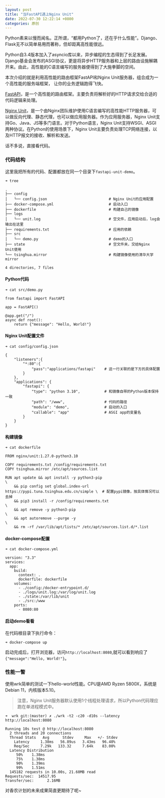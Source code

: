 ```yaml
---
layout: post
title: "当FastAPI遇上Nginx Unit"
date: 2022-07-30 12:22:14 +0800
categories: 原创
---
```


Python素来以慢而闻名。正所谓，“都用Python了，还在乎什么性能”。Django、Flask无不以简单易用而著称，但却距离高性能很远。

Python自3.4版本加入了asyncio库以来，异步编程的生态得到了长足发展。Django基金会发布的ASGI协议，更是将异步HTTP服务器和上层的路由设施解耦开来。由此，高性能的C语言编写的服务器便得到了大施拳脚的空间。

本次介绍的就是利用高性能的路由框架FastAPI和Nginx Unit服务器，组合成为一个高性能的服务端框架， 让你的业务逻辑跑得飞快。

[FastAPI](https://fastapi.tiangolo.com/)，是一个高性能的路由框架。主要负责将解析好的HTTP请求交给合适的代码逻辑来处理。

[Nginx Unit](https://unit.nginx.org)，是一个由Nginx团队维护使用C语言编写的高性能HTTP服务器，可以做反向代理、静态代理，也可以做应用服务器。作为应用服务器，Nginx Unit支持Go、Java、JS等多门语言。对于Python语言，Nginx Unit支持WSGI、ASGI两种协议。在Python的使用场景下，Nginx Unit主要负责处理TCP网络连接，以及HTTP报文的接收、解析和发送。

话不多说，直接看代码。

### 代码结构

这里我把所有的代码、配置都放在同一个目录下`fastapi-unit-demo`。

```
➜ tree

.
├── config
│   └── config.json                            # Nginx Unit的应用配置
├── docker-compose.yml                         # 启动入口
├── dockerfile                                 # 构建自己的镜像
├── logs
│   └── unit.log                               # 空文件，应用启动后，log会输出在这里
├── requirements.txt                           # 应用的依赖
├── src
│   └── demo.py                                # demo的入口
├── state                                      # 空文件夹，交给Nginx Unit使用
└── tsinghua.mirror                            # 构建镜像使用的清华大学mirror

4 directories, 7 files
```

#### Python代码

```
➜ cat src/demo.py

from fastapi import FastAPI

app = FastAPI()

@app.get("/")
async def root():
    return {"message": "Hello, World!"}
```

#### Nginx Unit配置文件

```
➜ cat config/config.json

{
    "listeners":{
        "*:80":{
            "pass":"applications/fastapi"    # 这一行关联的是下方的具体配置
        }
    },
    "applications": {
        "fastapi": {
            "type": "python 3.10",           # 和镜像自带的Python版本保持一致
            "path": "/www",                  # 代码的路径
            "module": "demo",                # 启动的入口
            "callable": "app"                # ASGI app的变量名
        }
    }
}
```

#### 构建镜像

```
➜ cat dockerfile

FROM nginx/unit:1.27.0-python3.10

COPY requirements.txt /config/requirements.txt
COPY tsinghua.mirror /etc/apt/sources.list

RUN apt update && apt install -y python3-pip                                    \
    && pip config set global.index-url https://pypi.tuna.tsinghua.edu.cn/simple \  # 配置pypi镜像，按具体情况可以去掉
    && pip3 install -r /config/requirements.txt                                 \
    && apt remove -y python3-pip                                                \
    && apt autoremove --purge -y                                                \
    && rm -rf /var/lib/apt/lists/* /etc/apt/sources.list.d/*.list
```

#### docker-compose配置

```
➜ cat docker-compose.yml

version: "3.3"
services:
  app:
    build:
      context: .
      dockerfile: dockerfile
    volumes:
      - ./config:/docker-entrypoint.d/
      - ./logs/unit.log:/var/log/unit.log
      - ./state:/var/lib/unit
      - ./src:/www
    ports:
      - 8080:80
```

#### 启动demo看看

在代码根目录下执行命令：
```
➜ docker-compose up
```

启动完成后，打开浏览器，访问`http://localhost:8080`,就可以看到响应了`{"message":"Hello, World!"}`。

### 性能一瞥

使用wrk简单的测试一下hello-world性能。CPU是AMD Ryzen 5800X，系统是Debian 11，内核版本5.10。

> 注意，Nginx Unit服务器默认使用1个线程处理请求，所以Python代码理应跑在单进程模式中。

```
➜  wrk git:(master) ✗ ./wrk -t2 -c20 -d10s --latency http://localhost:8080

Running 10s test @ http://localhost:8080
  2 threads and 20 connections
  Thread Stats   Avg      Stdev     Max   +/- Stdev
    Latency     1.38ms   56.89us   3.43ms   96.40%
    Req/Sec     7.29k   133.32     7.64k    83.00%
  Latency Distribution
     50%    1.38ms
     75%    1.38ms
     90%    1.39ms
     99%    1.51ms
  145182 requests in 10.00s, 21.60MB read
Requests/sec:  14517.95
Transfer/sec:      2.16MB
```

对香农计划的未来成果简直更期待了呢~
